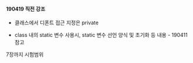 #### 190419 직전 강조

* 클래스에서 디폰트 접근 지정은 private

* class 내의 static 변수 사용시, static 변수 선언 양식 및 초기화 등 내용 - 190411 참고

7장까지 시험범위
